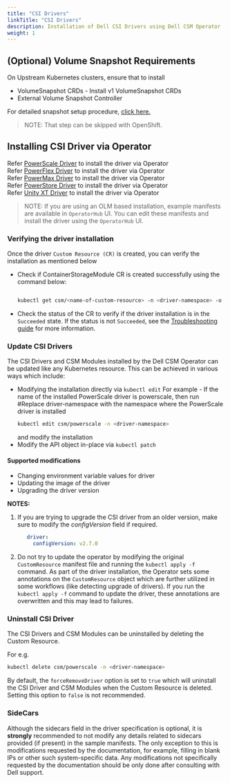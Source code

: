 ```yaml
---
title: "CSI Drivers"
linkTitle: "CSI Drivers"
description: Installation of Dell CSI Drivers using Dell CSM Operator
weight: 1
---
```


## (Optional) Volume Snapshot Requirements

On Upstream Kubernetes clusters, ensure that to install
* VolumeSnapshot CRDs - Install v1 VolumeSnapshot CRDs
* External Volume Snapshot Controller

For detailed snapshot setup procedure, [click here.](../../../snapshots/#optional-volume-snapshot-requirements)

>NOTE: That step can be skipped with OpenShift.

## Installing CSI Driver via Operator

Refer [PowerScale Driver](../drivers/powerscale) to install the driver via Operator <br>
Refer [PowerFlex Driver](../drivers/powerflex) to install the driver via Operator <br>
Refer [PowerMax Driver](../drivers/powermax) to install the driver via Operator <br>
Refer [PowerStore Driver](../drivers/powerstore) to install the driver via Operator <br>
Refer [Unity XT Driver](../drivers/unity) to install the driver via Operator <br>

>NOTE: If you are using an OLM based installation, example manifests are available in `OperatorHub` UI.
You can edit these manifests and install the driver using the `OperatorHub` UI.

### Verifying the driver installation
Once the driver `Custom Resource (CR)` is created, you can verify the installation as mentioned below

*  Check if ContainerStorageModule CR is created successfully using the command below:
    ```bash

    kubectl get csm/<name-of-custom-resource> -n <driver-namespace> -o yaml
    ```
* Check the status of the CR to verify if the driver installation is in the `Succeeded` state. If the status is not `Succeeded`, see the [Troubleshooting guide](../troubleshooting/#my-dell-csi-driver-install-failed-how-do-i-fix-it) for more information.


### Update CSI Drivers
The CSI Drivers and CSM Modules installed by the Dell CSM Operator can be updated like any Kubernetes resource. This can be achieved in various ways which include:

* Modifying the installation directly via `kubectl edit`
    For example - If the name of the installed PowerScale driver is powerscale, then run
    #Replace driver-namespace with the namespace where the PowerScale driver is installed
    ```bash
    kubectl edit csm/powerscale -n <driver-namespace>
    ```
    and modify the installation
* Modify the API object in-place via `kubectl patch`

#### Supported modifications
* Changing environment variable values for driver
* Updating the image of the driver
* Upgrading the driver version

**NOTES:** 
1. If you are trying to upgrade the CSI driver from an older version, make sure to modify the _configVersion_ field if required.
   ```yaml
      driver:
        configVersion: v2.7.0
   ```
2. Do not try to update the operator by modifying the original `CustomResource` manifest file and running the `kubectl apply -f` command. As part of the driver installation, the Operator sets some annotations on the `CustomResource` object which are further utilized in some workflows (like detecting upgrade of drivers). If you run the `kubectl apply -f` command to update the driver, these annotations are overwritten and this may lead to failures.

### Uninstall CSI Driver
The CSI Drivers and CSM Modules can be uninstalled by deleting the Custom Resource.

For e.g.
```bash
kubectl delete csm/powerscale -n <driver-namespace>
```

By default, the `forceRemoveDriver` option is set to `true` which will uninstall the CSI Driver and CSM Modules when the Custom Resource is deleted. Setting this option to `false` is not recommended.

### SideCars
Although the sidecars field in the driver specification is optional, it is **strongly** recommended to not modify any details related to sidecars provided (if present) in the sample manifests. The only exception to this is modifications requested by the documentation, for example, filling in blank IPs or other such system-specific data. Any modifications not specifically requested by the documentation should be only done after consulting with Dell support.
